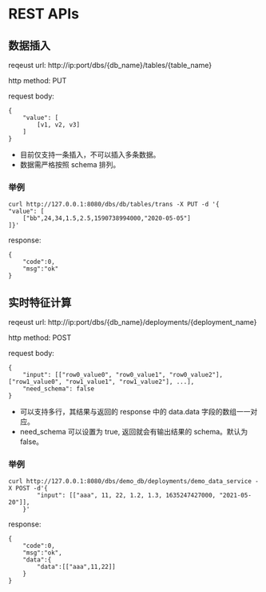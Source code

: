 # REST APIs

## 数据插入

reqeust url: http://ip:port/dbs/{db_name}/tables/{table_name}

http method: PUT 

request body: 
```
{
    "value": [
    	[v1, v2, v3]
    ]
}
```

+ 目前仅支持一条插入，不可以插入多条数据。
+ 数据需严格按照 schema 排列。

### 举例

```
curl http://127.0.0.1:8080/dbs/db/tables/trans -X PUT -d '{
"value": [
    ["bb",24,34,1.5,2.5,1590738994000,"2020-05-05"]
]}'
```
response:

```
{
    "code":0,
    "msg":"ok"
}
```

## 实时特征计算

reqeust url: http://ip:port/dbs/{db_name}/deployments/{deployment_name}

http method: POST

request body: 

```
{
    "input": [["row0_value0", "row0_value1", "row0_value2"], ["row1_value0", "row1_value1", "row1_value2"], ...],
    "need_schema": false
}
```

+ 可以支持多行，其结果与返回的 response 中的 data.data 字段的数组一一对应。
+ need_schema 可以设置为 true, 返回就会有输出结果的 schema。默认为 false。

### 举例

```
curl http://127.0.0.1:8080/dbs/demo_db/deployments/demo_data_service -X POST -d'{
        "input": [["aaa", 11, 22, 1.2, 1.3, 1635247427000, "2021-05-20"]],
    }'
```

response:

```
{
    "code":0,
    "msg":"ok",
    "data":{
        "data":[["aaa",11,22]]
    }
}
```
